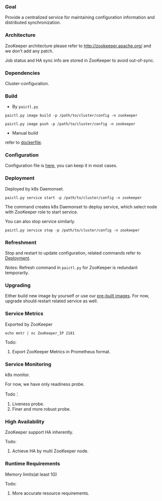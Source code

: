 ### Goal

Provide a centralized service for maintaining configuration information and distributed synchronization. 

### Architecture

ZooKeeper architecture please refer to http://zookeeper.apache.org/ and we don't add any patch.

Job status and HA sync info are stored in ZooKeeper to avoid out-of-sync.

### Dependencies

Cluster-configuration.

### Build

* By ` paictl.py `

`
paictl.py image build -p /path/to/cluster/config -n zookeeper
`

`
paictl.py image push -p /path/to/cluster/config -n zookeeper
`

* Manual build

refer to [dockerfile](../../src/zookeeper/build/zookeeper.dockerfile).


### Configuration  

Configuration file is [here](../../src/zookeeper/deploy/zk-configuration/zoo.cfg), you can keep it in most cases.


### Deployment

Deployed by k8s Daemonset.

`
paictl.py service start -p /path/to/cluster/config -n zookeeper
`

The command creates k8s Daemonset to deploy service, which select node with ZooKeeper role to start service.

You can also stop service similarly.

`
paictl.py service stop -p /path/to/cluster/config -n zookeeper
`

### Refreshment

Stop and restart to update configuration, related commands refer to [Deployment](#Deployment). 

*Notes:* Refresh command in ` paictl.py ` for ZooKeeper is redundant temporarily.

### Upgrading

Either build new image by yourself or use our [pre-built images](https://hub.docker.com/r/openpai/zookeeper/). For now, upgrade should restart related service as well.

### Service Metrics

Exported by ZooKeeper

`
echo mntr | nc ZooKeeper_IP 2181
`

Todo:
1. Export ZooKeeper Metrics in Prometheus format.

### Service Monitoring

k8s monitor.

For now, we have only readiness probe.

Todo：
1. Liveness probe.
2. Finer and more robust probe.


### High Availability

ZooKeeper support HA inherently.

Todo:
1. Achieve HA by multi ZooKeeper node.

### Runtime Requirements

Memory limits(at least 1G)

Todo:
1. More accurate resource requirements.


